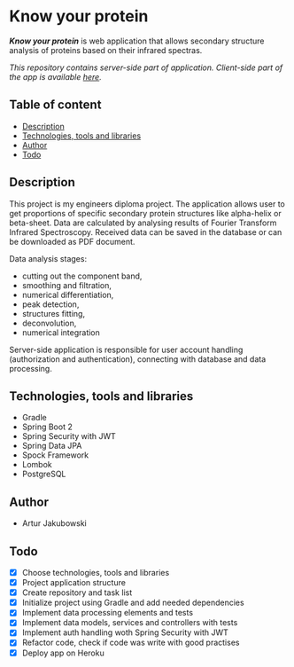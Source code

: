 # Know your protein

***Know your protein*** is web application that allows secondary structure analysis of proteins based on their infrared spectras.

*This repository contains server-side part of application. Client-side part of the app is available [here](https://github.com/jakubowski1005/know-your-protein-client).*


## Table of content

- [Description](#description)
- [Technologies, tools and libraries](#technologies-tools-and-libraries)
- [Author](#author)
- [Todo](#todo)

## Description

This project is my engineers diploma project. The application allows user to get proportions of specific secondary protein structures like alpha-helix or beta-sheet. Data are calculated by analysing results of Fourier Transform Infrared Spectroscopy. Received data can be saved in the database or can be downloaded as PDF document.

Data analysis stages:
- cutting out the component band,
- smoothing and filtration,
- numerical differentiation,
- peak detection,
- structures fitting,
- deconvolution,
- numerical integration

Server-side application is responsible for user account handling (authorization and authentication), connecting with database and data processing.


## Technologies, tools and libraries ##

- Gradle 
- Spring Boot 2
- Spring Security with JWT
- Spring Data JPA
- Spock Framework
- Lombok
- PostgreSQL

## Author

- Artur Jakubowski

## Todo

- [X] Choose technologies, tools and libraries
- [X] Project application structure
- [X] Create repository and task list
- [X] Initialize project using Gradle and add needed dependencies
- [X] Implement data processing elements and tests
- [X] Implement data models, services and controllers with tests
- [X] Implement auth handling woth Spring Security with JWT
- [X] Refactor code, check if code was write with good practises
- [X] Deploy app on Heroku
